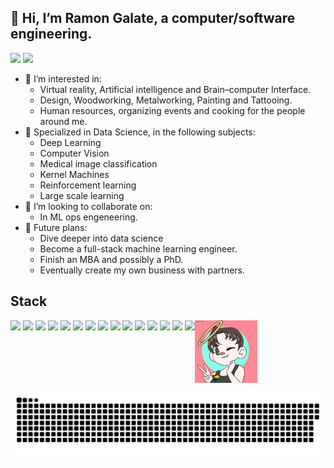 
## 👋 Hi, I’m Ramon Galate, a computer/software engineering.
<div>
<img height="180em" src="https://github-readme-stats.vercel.app/api?username=RamonGal&show_icons=true&theme=dracula">
<img height="180em" src="https://github-readme-stats.vercel.app/api/top-langs/?username=RamonGal&layout=compact&theme=dracula">
</div>

- 👀 I’m interested in:
  - Virtual reality, Artificial intelligence and Brain–computer Interface.
  - Design, Woodworking, Metalworking, Painting and Tattooing.
  - Human resources, organizing events and cooking for the people around me.
- 🌱 Specialized in Data Science, in the following subjects:
  - Deep Learning
  - Computer Vision
  - Medical image classification
  - Kernel Machines
  - Reinforcement learning
  - Large scale learning
- 💞️ I’m looking to collaborate on:
  - In ML ops engeneering.
- 🚀 Future plans:
  - Dive deeper into data science
  - Become a full-stack machine learning engineer.
  - Finish an MBA and possibly a PhD.
  - Eventually create my own business with partners.
## Stack

<div style="display: inline-block">
  <img align="right" height="100em" src="https://github.com/RamonGal/RamonGal/blob/main/avatar.gif">
  <img height="30em" src="https://img.shields.io/badge/Linux-FCC624?style=for-the-badge&logo=linux&logoColor=black">
  <img height="30em" src="https://img.shields.io/badge/CSS-239120?&style=for-the-badge&logo=css3&logoColor=white">
  <img height="30em" src="https://img.shields.io/badge/JavaScript-F7DF1E?style=for-the-badge&logo=javascript&logoColor=black">
  <img height="30em" src="https://img.shields.io/badge/TypeScript-007ACC?style=for-the-badge&logo=typescript&logoColor=white">
  <img height="30em" src="https://img.shields.io/badge/HTML5-E34F26?style=for-the-badge&logo=html5&logoColor=white">
  <img height="30em" src="https://img.shields.io/badge/Sass-CC6699?style=for-the-badge&logo=sass&logoColor=white">
  <img height="30em" src="https://img.shields.io/badge/Python-14354C?style=for-the-badge&logo=python&logoColor=white">
  <img height="30em" src="https://img.shields.io/badge/C%2B%2B-00599C?style=for-the-badge&logo=c%2B%2B&logoColor=white">
  <img height="30em" src="https://img.shields.io/badge/React-20232A?style=for-the-badge&logo=react&logoColor=61DAFB">
  <img height="30em" src="https://img.shields.io/badge/Svelte-4A4A55?style=for-the-badge&logo=svelte&logoColor=FF3E00">
  <img height="30em" src="https://img.shields.io/badge/Tailwind_CSS-38B2AC?style=for-the-badge&logo=tailwind-css&logoColor=white">
  <img height="30em" src="https://img.shields.io/badge/Bootstrap-563D7C?style=for-the-badge&logo=bootstrap&logoColor=white">
  <img height="30em" src="https://img.shields.io/badge/Django-092E20?style=for-the-badge&logo=django&logoColor=white">
  <img height="30em" src="https://img.shields.io/badge/PostgreSQL-316192?style=for-the-badge&logo=postgresql&logoColor=white">
  <img height="30em" src="https://img.shields.io/badge/MySQL-00000F?style=for-the-badge&logo=mysql&logoColor=white">
</div>


![snake gif](https://github.com/RamonGal/RamonGal/blob/output/github-contribution-grid-snake.svg)
